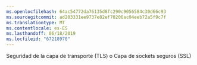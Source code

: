 ```yaml
---
ms.openlocfilehash: 64ac54772da76135d8fc290c9056584c30d66c93
ms.sourcegitcommit: ad203331ee9737e82ef70206ac04eeb72a5f9c7f
ms.translationtype: MT
ms.contentlocale: es-ES
ms.lasthandoff: 06/18/2019
ms.locfileid: "67218970"
---
```

Seguridad de la capa de transporte (TLS) o Capa de sockets seguros (SSL)